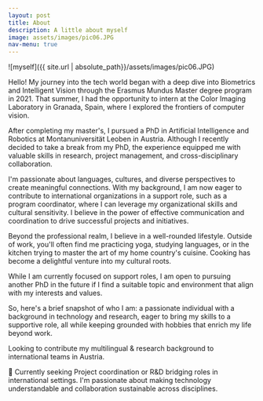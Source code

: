 ```yaml
---
layout: post
title: About
description: A little about myself
image: assets/images/pic06.JPG
nav-menu: true
---
```


![myself]({{ site.url | absolute_path}}/assets/images/pic06.JPG)

Hello! My journey into the tech world began with a deep dive into Biometrics and Intelligent Vision through the Erasmus Mundus Master degree program in 2021. That summer, I had the opportunity to intern at the Color Imaging Laboratory in Granada, Spain, where I explored the frontiers of computer vision.

After completing my master's, I pursued a PhD in Artificial Intelligence and Robotics at Montanuniversität Leoben in Austria. Although I recently decided to take a break from my PhD, the experience equipped me with valuable skills in research, project management, and cross-disciplinary collaboration.

I'm passionate about languages, cultures, and diverse perspectives to create meaningful connections. With my background, I am now eager to contribute to international organizations in a support role, such as a program coordinator, where I can leverage my organizational skills and cultural sensitivity. I believe in the power of effective communication and coordination to drive successful projects and initiatives.

Beyond the professional realm, I believe in a well-rounded lifestyle. Outside of work, you'll often find me practicing yoga, studying languages, or in the kitchen trying to master the art of my home country's cuisine. Cooking has become a delightful venture into my cultural roots.

While I am currently focused on support roles, I am open to pursuing another PhD in the future if I find a suitable topic and environment that align with my interests and values.

So, here's a brief snapshot of who I am: a passionate individual with a background in technology and research, eager to bring my skills to a supportive role, all while keeping grounded with hobbies that enrich my life beyond work.

Looking to contribute my multilingual & research background to international teams in Austria.

🌿 Currently seeking
Project coordination or R&D bridging roles in international settings. I'm passionate about making technology understandable and collaboration sustainable across disciplines.

<!-- Hello! My journey into the tech world began with a deep dive into Biometrics and Intelligent Vision, thanks to the Erasmus Mundus Master degree program I joined in 2021. That summer, I was fortunate to immerse myself in an internship at the Color Imaging Laboratory in Granada, Spain, exploring the frontiers of computer vision.

Now, having completed my master's, I've embarked on a PhD in Artificial Intelligence and Robotics at Montanuniversität Leoben in Austria. Here, I'm delving into the complexities of machine learning, facing new challenges head-on and learning every step of the way.

But life isn't all about tech for me. I believe in a well-rounded lifestyle, so outside the lab, I'm often found practising yoga, studying language, or in the kitchen trying to master the art of my home country's cuisine. Cooking has become a delightful venture into my cultural roots.

I'm on the lookout for opportunities where I can apply my passion for computer vision and AI in practical settings, especially if it involves collaborative projects or research internships that are aligned with my academic pursuits.

So, here's a brief snapshot of who I am: a tech enthusiast with a zest for tackling new challenges, eager to blend my academic interests with real-world applications, all while keeping grounded with hobbies that enrich my life beyond the screen. -->
